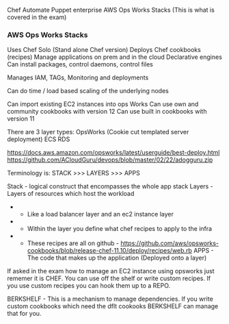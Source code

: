 Chef Automate
Puppet enterprise
AWS Ops Works Stacks (This is what is covered in the exam)

### AWS Ops Works Stacks ###
Uses Chef Solo (Stand alone Chef version)
Deploys Chef cookbooks (recipes)
Manage applications on prem and in the cloud
Declarative engines
Can install packages, control daemons, control files

Manages IAM, TAGs, Monitoring and deployments

Can do time / load based scaling of the underlying nodes

Can import existing EC2 instances into ops Works
Can use own and community cookbooks with version 12
Can use built in cookbooks with version 11

There are 3 layer types:
OpsWorks (Cookie cut templated server deployment)
ECS
RDS

https://docs.aws.amazon.com/opsworks/latest/userguide/best-deploy.html
https://github.com/ACloudGuru/devops/blob/master/02/22/adogguru.zip

Terminology is:
STACK >>> LAYERS >>> APPS

Stack - logical construct that encompasses the whole app stack
Layers - Layers of resources which host the workload
- - Like a load balancer layer and an ec2 instance layer
- - Within the layer you define what chef recipes to apply to the infra
- - These recipes are all on github - https://github.com/aws/opsworks-cookbooks/blob/release-chef-11.10/deploy/recipes/web.rb
APPS - The code that makes up the application (Deployed onto a layer)

If asked in the exam how to manage an EC2 instance using opsworks just rememer it is CHEF. You can use off the shelf or write custom recipes. If you use custom recipes you can hook them up to a REPO.

BERKSHELF - This is a mechanism to manage dependencies. If you write custom cookbooks which need the dflt cookooks BERKSHELF can manage that for you.